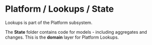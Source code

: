 # Platform / Lookups / State

Lookups is part of the Platform subsystem.
  
The **State** folder contains code for models - including aggregates and changes. This is the **domain** layer for Platform Lookups.
